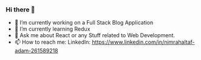 ### Hi there 👋

- 🔭 I’m currently working on a Full Stack Blog Application 
- 🌱 I’m currently learning Redux
- 💬 Ask me about React or any Stuff related to Web Development.
- 📫 How to reach me: LinkedIn: https://www.linkedin.com/in/nimrahaltaf-adam-261589218

